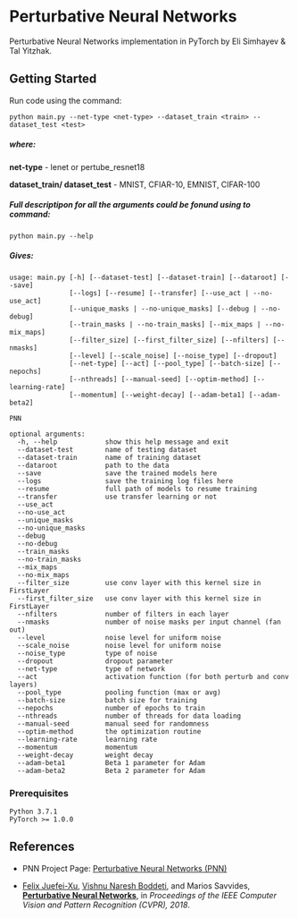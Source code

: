 # Perturbative Neural Networks
Perturbative Neural Networks implementation in PyTorch by Eli Simhayev & Tal Yitzhak.

## Getting Started
Run code using the command:
```
python main.py --net-type <net-type> --dataset_train <train> --dataset_test <test>
```

##### where:
**net-type** - lenet or pertube_resnet18 

**dataset_train/ dataset_test** - MNIST, CFIAR-10, EMNIST, CIFAR-100

##### Full descriptipon for all the arguments could be fonund using to command: 

```
python main.py --help
```
##### Gives:

```
usage: main.py [-h] [--dataset-test] [--dataset-train] [--dataroot] [--save]
               [--logs] [--resume] [--transfer] [--use_act | --no-use_act]
               [--unique_masks | --no-unique_masks] [--debug | --no-debug]
               [--train_masks | --no-train_masks] [--mix_maps | --no-mix_maps]
               [--filter_size] [--first_filter_size] [--nfilters] [--nmasks]
               [--level] [--scale_noise] [--noise_type] [--dropout]
               [--net-type] [--act] [--pool_type] [--batch-size] [--nepochs]
               [--nthreads] [--manual-seed] [--optim-method] [--learning-rate]
               [--momentum] [--weight-decay] [--adam-beta1] [--adam-beta2]

PNN

optional arguments:
  -h, --help            show this help message and exit
  --dataset-test        name of testing dataset
  --dataset-train       name of training dataset
  --dataroot            path to the data
  --save                save the trained models here
  --logs                save the training log files here
  --resume              full path of models to resume training
  --transfer            use transfer learning or not
  --use_act
  --no-use_act
  --unique_masks
  --no-unique_masks
  --debug
  --no-debug
  --train_masks
  --no-train_masks
  --mix_maps
  --no-mix_maps
  --filter_size         use conv layer with this kernel size in FirstLayer
  --first_filter_size   use conv layer with this kernel size in FirstLayer
  --nfilters            number of filters in each layer
  --nmasks              number of noise masks per input channel (fan out)
  --level               noise level for uniform noise
  --scale_noise         noise level for uniform noise
  --noise_type          type of noise
  --dropout             dropout parameter
  --net-type            type of network
  --act                 activation function (for both perturb and conv layers)
  --pool_type           pooling function (max or avg)
  --batch-size          batch size for training
  --nepochs             number of epochs to train
  --nthreads            number of threads for data loading
  --manual-seed         manual seed for randomness
  --optim-method        the optimization routine
  --learning-rate       learning rate
  --momentum            momentum
  --weight-decay        weight decay
  --adam-beta1          Beta 1 parameter for Adam
  --adam-beta2          Beta 2 parameter for Adam
```

### Prerequisites
```
Python 3.7.1 
PyTorch >= 1.0.0 
```

## References
* PNN Project Page: [Perturbative Neural Networks (PNN)](http://xujuefei.com/pnn.html)

* [Felix Juefei-Xu](http://xujuefei.com), [Vishnu Naresh Boddeti](http://vishnu.boddeti.net/), and Marios Savvides, [**Perturbative Neural Networks**](https://arxiv.org/pdf/1806.01817v1.pdf), in *Proceedings of the IEEE Computer Vision and Pattern Recognition (CVPR), 2018*.
